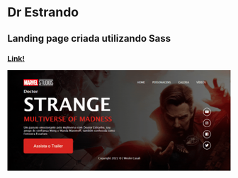 # Dr Estrando
## Landing page criada utilizando Sass
### [Link!](https://casalicloneestranho.netlify.app/)
![gif](https://github.com/CasaliWe/Dr-Estrando/blob/main/estranho.gif)
